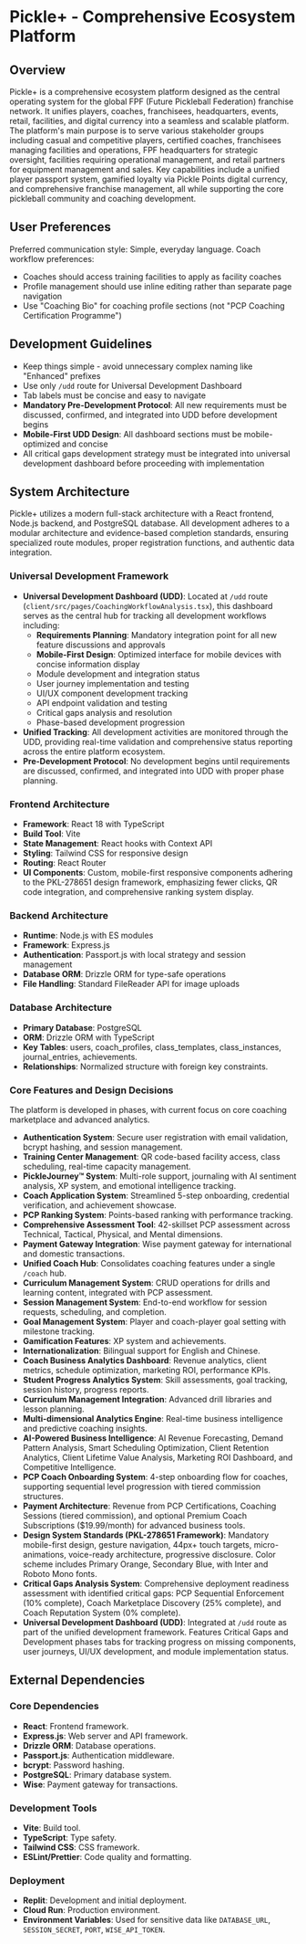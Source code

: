 # Pickle+ - Comprehensive Ecosystem Platform

## Overview
Pickle+ is a comprehensive ecosystem platform designed as the central operating system for the global FPF (Future Pickleball Federation) franchise network. It unifies players, coaches, franchisees, headquarters, events, retail, facilities, and digital currency into a seamless and scalable platform. The platform's main purpose is to serve various stakeholder groups including casual and competitive players, certified coaches, franchisees managing facilities and operations, FPF headquarters for strategic oversight, facilities requiring operational management, and retail partners for equipment management and sales. Key capabilities include a unified player passport system, gamified loyalty via Pickle Points digital currency, and comprehensive franchise management, all while supporting the core pickleball community and coaching development.

## User Preferences
Preferred communication style: Simple, everyday language.
Coach workflow preferences:
- Coaches should access training facilities to apply as facility coaches
- Profile management should use inline editing rather than separate page navigation
- Use "Coaching Bio" for coaching profile sections (not "PCP Coaching Certification Programme")

## Development Guidelines
- Keep things simple - avoid unnecessary complex naming like "Enhanced" prefixes
- Use only `/udd` route for Universal Development Dashboard
- Tab labels must be concise and easy to navigate
- **Mandatory Pre-Development Protocol**: All new requirements must be discussed, confirmed, and integrated into UDD before development begins
- **Mobile-First UDD Design**: All dashboard sections must be mobile-optimized and concise
- All critical gaps development strategy must be integrated into universal development dashboard before proceeding with implementation

## System Architecture
Pickle+ utilizes a modern full-stack architecture with a React frontend, Node.js backend, and PostgreSQL database. All development adheres to a modular architecture and evidence-based completion standards, ensuring specialized route modules, proper registration functions, and authentic data integration.

### Universal Development Framework
- **Universal Development Dashboard (UDD)**: Located at `/udd` route (`client/src/pages/CoachingWorkflowAnalysis.tsx`), this dashboard serves as the central hub for tracking all development workflows including:
  - **Requirements Planning**: Mandatory integration point for all new feature discussions and approvals
  - **Mobile-First Design**: Optimized interface for mobile devices with concise information display
  - Module development and integration status
  - User journey implementation and testing
  - UI/UX component development tracking
  - API endpoint validation and testing
  - Critical gaps analysis and resolution
  - Phase-based development progression
- **Unified Tracking**: All development activities are monitored through the UDD, providing real-time validation and comprehensive status reporting across the entire platform ecosystem.
- **Pre-Development Protocol**: No development begins until requirements are discussed, confirmed, and integrated into UDD with proper phase planning.

### Frontend Architecture
- **Framework**: React 18 with TypeScript
- **Build Tool**: Vite
- **State Management**: React hooks with Context API
- **Styling**: Tailwind CSS for responsive design
- **Routing**: React Router
- **UI Components**: Custom, mobile-first responsive components adhering to the PKL-278651 design framework, emphasizing fewer clicks, QR code integration, and comprehensive ranking system display.

### Backend Architecture
- **Runtime**: Node.js with ES modules
- **Framework**: Express.js
- **Authentication**: Passport.js with local strategy and session management
- **Database ORM**: Drizzle ORM for type-safe operations
- **File Handling**: Standard FileReader API for image uploads

### Database Architecture
- **Primary Database**: PostgreSQL
- **ORM**: Drizzle ORM with TypeScript
- **Key Tables**: users, coach_profiles, class_templates, class_instances, journal_entries, achievements.
- **Relationships**: Normalized structure with foreign key constraints.

### Core Features and Design Decisions
The platform is developed in phases, with current focus on core coaching marketplace and advanced analytics.
- **Authentication System**: Secure user registration with email validation, bcrypt hashing, and session management.
- **Training Center Management**: QR code-based facility access, class scheduling, real-time capacity management.
- **PickleJourney™ System**: Multi-role support, journaling with AI sentiment analysis, XP system, and emotional intelligence tracking.
- **Coach Application System**: Streamlined 5-step onboarding, credential verification, and achievement showcase.
- **PCP Ranking System**: Points-based ranking with performance tracking.
- **Comprehensive Assessment Tool**: 42-skillset PCP assessment across Technical, Tactical, Physical, and Mental dimensions.
- **Payment Gateway Integration**: Wise payment gateway for international and domestic transactions.
- **Unified Coach Hub**: Consolidates coaching features under a single `/coach` hub.
- **Curriculum Management System**: CRUD operations for drills and learning content, integrated with PCP assessment.
- **Session Management System**: End-to-end workflow for session requests, scheduling, and completion.
- **Goal Management System**: Player and coach-player goal setting with milestone tracking.
- **Gamification Features**: XP system and achievements.
- **Internationalization**: Bilingual support for English and Chinese.
- **Coach Business Analytics Dashboard**: Revenue analytics, client metrics, schedule optimization, marketing ROI, performance KPIs.
- **Student Progress Analytics System**: Skill assessments, goal tracking, session history, progress reports.
- **Curriculum Management Integration**: Advanced drill libraries and lesson planning.
- **Multi-dimensional Analytics Engine**: Real-time business intelligence and predictive coaching insights.
- **AI-Powered Business Intelligence**: AI Revenue Forecasting, Demand Pattern Analysis, Smart Scheduling Optimization, Client Retention Analytics, Client Lifetime Value Analysis, Marketing ROI Dashboard, and Competitive Intelligence.
- **PCP Coach Onboarding System**: 4-step onboarding flow for coaches, supporting sequential level progression with tiered commission structures.
- **Payment Architecture**: Revenue from PCP Certifications, Coaching Sessions (tiered commission), and optional Premium Coach Subscriptions ($19.99/month) for advanced business tools.
- **Design System Standards (PKL-278651 Framework)**: Mandatory mobile-first design, gesture navigation, 44px+ touch targets, micro-animations, voice-ready architecture, progressive disclosure. Color scheme includes Primary Orange, Secondary Blue, with Inter and Roboto Mono fonts.
- **Critical Gaps Analysis System**: Comprehensive deployment readiness assessment with identified critical gaps: PCP Sequential Enforcement (10% complete), Coach Marketplace Discovery (25% complete), and Coach Reputation System (0% complete).
- **Universal Development Dashboard (UDD)**: Integrated at `/udd` route as part of the unified development framework. Features Critical Gaps and Development phases tabs for tracking progress on missing components, user journeys, UI/UX development, and module implementation status.

## External Dependencies
### Core Dependencies
- **React**: Frontend framework.
- **Express.js**: Web server and API framework.
- **Drizzle ORM**: Database operations.
- **Passport.js**: Authentication middleware.
- **bcrypt**: Password hashing.
- **PostgreSQL**: Primary database system.
- **Wise**: Payment gateway for transactions.

### Development Tools
- **Vite**: Build tool.
- **TypeScript**: Type safety.
- **Tailwind CSS**: CSS framework.
- **ESLint/Prettier**: Code quality and formatting.

### Deployment
- **Replit**: Development and initial deployment.
- **Cloud Run**: Production environment.
- **Environment Variables**: Used for sensitive data like `DATABASE_URL`, `SESSION_SECRET`, `PORT`, `WISE_API_TOKEN`.